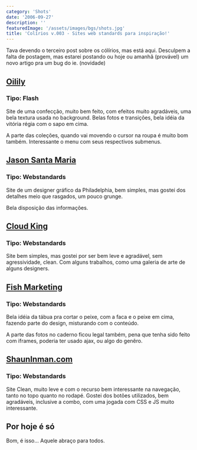 ```yaml
---
category: 'Shots'
date: '2006-09-27'
description: ''
featuredImage: '/assets/images/bgs/shots.jpg'
title: 'Colírios v.003 - Sites web standards para inspiração!'
---
```


Tava devendo o terceiro post sobre os cólírios, mas está aqui. Desculpem a falta de postagem, mas estarei postando ou hoje ou amanhã (provável) um novo artigo pra um bug do ie. (novidade)

## [Oilily](http://www.oilily-world.com/site.html 'Ver o site da Oilily')

### Tipo: Flash

Site de uma confecção, muito bem feito, com efeitos muito agradáveis, uma bela textura usada no background. Belas fotos e transições, bela idéia da vitória régia com o sapo em cima.

A parte das coleções, quando vai movendo o cursor na roupa é muito bom também. Interessante o menu com seus respectivos submenus.

## [Jason Santa Maria](http://www.jasonsantamaria.com/ 'Ver o site do Jason Santa Maria')

### Tipo: Webstandards

Site de um designer gráfico da Philadelphia, bem simples, mas gostei dos detalhes meio que rasgados, um pouco grunge.

Bela disposição das informações.

## [Cloud King](http://www.cloudking.com/ 'Ver o site do Cloud King')

### Tipo: Webstandards

Site bem simples, mas gostei por ser bem leve e agradável, sem agressividade, clean. Com alguns trabalhos, como uma galeria de arte de alguns designers.

## [Fish Marketing](http://www.fishmarketing.net/ 'Ver o site do Fish Marketing')

### Tipo: Webstandards

Bela idéia da tábua pra cortar o peixe, com a faca e o peixe em cima, fazendo parte do design, misturando com o conteúdo.

A parte das fotos no caderno ficou legal também, pena que tenha sido feito com iframes, poderia ter usado ajax, ou algo do genêro.

## [ShaunInman.com](http://www.shauninman.com/plete/ 'Ver o site do ShaunInman.com')

### Tipo: Webstandards

Site Clean, muito leve e com o recurso bem interessante na navegação, tanto no topo quanto no rodapé. Gostei dos botões utilizados, bem agradáveis, inclusive a combo, com uma jogada com CSS e JS muito interessante.

## Por hoje é só

Bom, é isso... Aquele abraço para todos.
